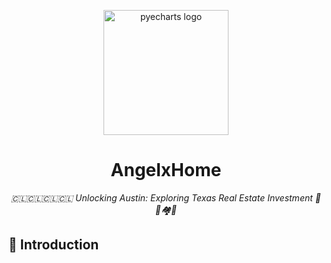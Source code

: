 <p align="center">
    <img src="https://github.com/angelxhome/angelxhome/assets/160198226/78ffc888-8cca-49d4-b62a-29df857bd4b9" alt="pyecharts logo" width=200 height=200 />
</p>
<h1 align="center">AngelxHome</h1>
<p align="center">
    <em>🇨🇱🇨🇱🇨🇱🇨🇱 Unlocking Austin: Exploring Texas Real Estate Investment 🏡🌟🏘️🔑</em>
</p>


## 📣 Introduction
